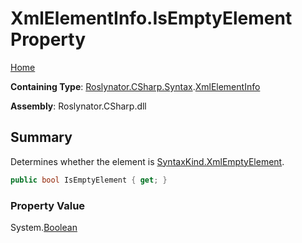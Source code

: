 # XmlElementInfo\.IsEmptyElement Property <a name="_Top"></a>

[Home](../../../../../README.md)

**Containing Type**: [Roslynator.CSharp.Syntax](../../README.md#_Top)\.[XmlElementInfo](../README.md#_Top)

**Assembly**: Roslynator\.CSharp\.dll

## Summary

Determines whether the element is [SyntaxKind.XmlEmptyElement](https://docs.microsoft.com/en-us/dotnet/api/microsoft.codeanalysis.csharp.syntaxkind.xmlemptyelement)\.

```csharp
public bool IsEmptyElement { get; }
```

### Property Value

System\.[Boolean](https://docs.microsoft.com/en-us/dotnet/api/system.boolean)

